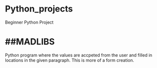 # Python_projects
Beginner Python Project


##MADLIBS
=========
Python program where the values are accpeted from the user and filled in locations in the given paragraph. This is more of a form creation.
